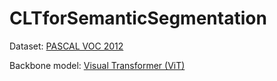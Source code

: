 # CLTforSemanticSegmentation
Dataset: [PASCAL VOC 2012](http://host.robots.ox.ac.uk/pascal/VOC/voc2012/)

Backbone model: [Visual Transformer (ViT)](https://github.com/google-research/vision_transformer)
